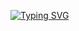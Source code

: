 [![Typing SVG](https://readme-typing-svg.demolab.com?font=Audiowide&size=22&pause=1000&color=6022AE&center=true&vCenter=true&width=435&lines=Hello%2C+thanks+for+visiting!;I+am+an+AI+Engineer;Cybersecurity+Specialist;Quantum+Computing+Researcher)](https://git.io/typing-svg)
